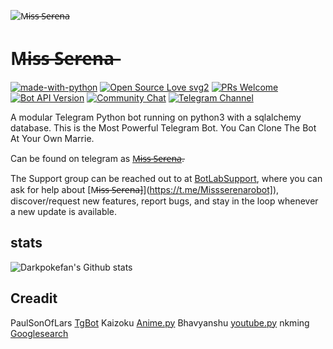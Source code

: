 ![M̶i̶s̶s̶ ̶S̶e̶r̶e̶n̶a̶](https://github.com/darkpokefan/Missserena/blob/gh-pages/L9Yg.gif)
# M̶i̶s̶s̶ ̶S̶e̶r̶e̶n̶a̶
[![made-with-python](https://img.shields.io/badge/Made%20with-Python-1f425f.svg)](https://www.python.org/)
[![Open Source Love svg2](https://badges.frapsoft.com/os/v2/open-source.svg?v=103)](https://github.com/ellerbrock/open-source-badges/) [![PRs Welcome](https://img.shields.io/badge/PRs-welcome-brightgreen.svg?style=flat-square)](http://makeapullrequest.com) [![Bot API Version](https://img.shields.io/badge/Bot%20API-v4.8-f36caf.svg?style=flat-square)](https://core.telegram.org/bots/api) [![Community Chat](https://img.shields.io/badge/Community-Chat-blueChat?style=flat-square&logo=telegram)](https://t.me/BotLabSupport)
[![Telegram Channel](https://img.shields.io/badge/Telegram-Channel-orange)](https://t.me/BotLabUpdates)

A modular Telegram Python bot running on python3 with a sqlalchemy database. This is the Most Powerful Telegram Bot. You Can Clone The Bot At Your Own Marrie.

Can be found on telegram as [M̶i̶s̶s̶ ̶S̶e̶r̶e̶n̶a̶](https://t.me/Missserenarobot).

The Support group can be reached out to at [BotLabSupport](https://t.me/BotLabSupport), where you can ask for help about [M̶i̶s̶s̶ ̶S̶e̶r̶e̶n̶a̶]](https://t.me/Missserenarobot]), discover/request new features, report bugs, and stay in the loop whenever a new update is available.  


## stats
![Darkpokefan's Github stats](https://github-readme-stats.vercel.app/api?username=darkpokefan&show_icons=true&theme=tokyonight) 

## Creadit
PaulSonOfLars [TgBot](https://github.com/PaulSonOfLars/tgbot)
Kaizoku [Anime.py](https://github.com/AnimeKaizoku/SaitamaRobot/blob/master/SaitamaRobot/modules/admin.py) 
Bhavyanshu [youtube.py](https://github.com/bhavyanshu/lulzbot-telegram-bot/blob/master/botmodules/youtube.py)
nkming [Googlesearch](https://github.com/nkming2/google-search-telegram-bot)
        

